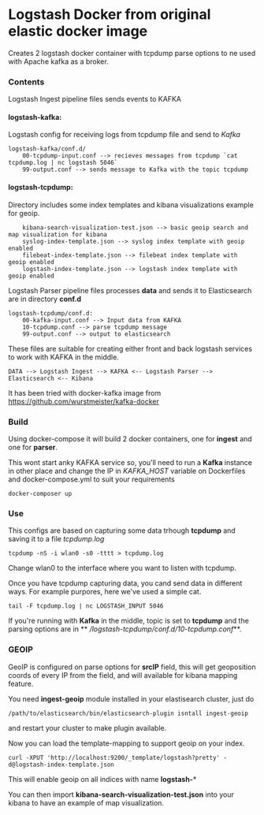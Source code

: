 # Logstash Docker from original elastic docker image

Creates 2 logstash docker container with tcpdump parse options to ne used with Apache kafka as a broker.


### Contents

Logstash Ingest pipeline files sends events to KAFKA


#### logstash-kafka:

Logstash config for receiving logs from tcpdump file and send to *Kafka*

	logstash-kafka/conf.d/
		00-tcpdump-input.conf --> recieves messages from tcpdump `cat tcpdump.log | nc logstash 5046`
		99-output.conf --> sends message to Kafka with the topic tcpdump

#### logstash-tcpdump:

Directory includes some index templates and kibana visualizations example for geoip.

		kibana-search-visualization-test.json --> basic geoip search and map visualization for kibana	
		syslog-index-template.json --> syslog index template with geoip enabled
		filebeat-index-template.json --> filebeat index template with geoip enabled
		logstash-index-template.json --> logstash index template with geoip enabled


Logstash Parser pipeline files processes **data** and sends it to Elasticsearch are in directory **conf.d**

	logstash-tcpdump/conf.d:
		00-kafka-input.conf --> Input data from KAFKA
		10-tcpdump.conf --> parse tcpdump message
		99-output.conf --> output to elasticsearch


These files are suitable for creating either front and back logstash services to work with KAFKA in the middle.


	DATA --> Logstash Ingest --> KAFKA <-- Logstash Parser --> Elasticsearch <-- Kibana

It has been tried with docker-kafka image from https://github.com/wurstmeister/kafka-docker

### Build

Using docker-compose it will build 2 docker containers, one for **ingest** and one for **parser**.

This wont start anky KAFKA service so, you'll need to run a **Kafka** instance in other place and change the IP in *KAFKA_HOST* variable on Dockerfiles and docker-compose.yml to suit your requirements

	docker-composer up

### Use

This configs are based on capturing some data trhough **tcpdump** and saving it to a file *tcpdump.log*

	tcpdump -nS -i wlan0 -s0 -tttt > tcpdump.log

Change wlan0 to the interface where you want to listen with tcpdump.

Once you have tcpdump capturing data, you cand send data in different ways. For example purpores, here we've used a simple cat.

	tail -F tcpdump.log | nc LOGSTASH_INPUT 5046

If you're running with **Kafka** in the middle, topic is set to **tcpdump** and the parsing options are in ** */logstash-tcpdump/conf.d/10-tcpdump.conf***.

### GEOIP

GeoIP is configured on parse options for **srcIP** field, this will get geoposition coords of every IP from the field, and will available for kibana mapping feature.

You need **ingest-geoip** module installed in your elastisearch cluster, just do

	/path/to/elasticsearch/bin/elasticsearch-plugin isntall ingest-geoip

and restart your cluster to make plugin available.

Now you can load the template-mapping to support geoip on your index.

	curl -XPUT 'http://localhost:9200/_template/logstash?pretty' -d@logstash-index-template.json

This will enable geoip on all indices with name **logstash-***

You can then import **kibana-search-visualization-test.json** into your kibana to have an example of map visualization.